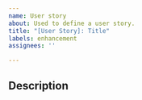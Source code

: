 ```yaml
---
name: User story
about: Used to define a user story.
title: "[User Story]: Title"
labels: enhancement
assignees: ''

---
```


## Description

